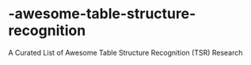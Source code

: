 # -awesome-table-structure-recognition
A Curated List of Awesome Table Structure Recognition (TSR) Research

